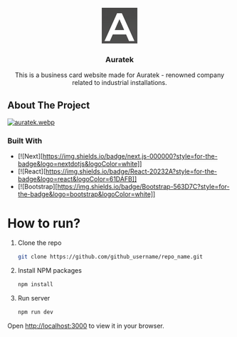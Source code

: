 
<br />
<div align="center">
  <a href="https://github.com/g4n3sha5/Auratek">
    <img src="public/img/favicon.png" alt="Logo" width="80" height="80">
  </a>

<h3 align="center">Auratek</h3>

  <p align="center">
   This is a business card website made for Auratek - renowned company related to industrial installations.
    
  </p>
</div>

## About The Project

[![auratek.webp](https://i.postimg.cc/G3YW8KDq/auratek.webp)](https://postimg.cc/9zm8sGJ7)


### Built With
* [![Next][https://img.shields.io/badge/next.js-000000?style=for-the-badge&logo=nextdotjs&logoColor=white]]
* [![React][https://img.shields.io/badge/React-20232A?style=for-the-badge&logo=react&logoColor=61DAFB]]
* [![Bootstrap][https://img.shields.io/badge/Bootstrap-563D7C?style=for-the-badge&logo=bootstrap&logoColor=white]]


# How to run?
1. Clone the repo
   ```sh
   git clone https://github.com/github_username/repo_name.git
   ```
2. Install NPM packages
   ```sh
   npm install
   ```
3. Run server 
   ```sh
   npm run dev
   ```
Open [http://localhost:3000](http://localhost:3000) to view it in your browser.
